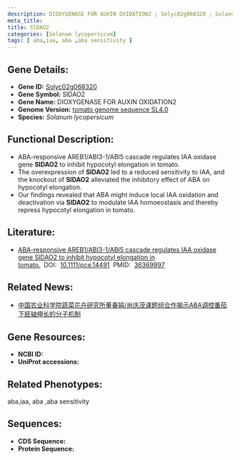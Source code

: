 ```yaml
---
description: DIOXYGENASE FOR AUXIN OXIDATION2 ; Solyc02g068320 ; Solanum lycopersicum
meta_title:
title: SlDAO2
categories: [Solanum lycopersicum]
tags: [ aba,iaa, aba ,aba sensitivity ]
---
```


## Gene Details:
- **Gene ID:**	[Solyc02g068320]()
- **Gene Symbol:** SlDAO2
- **Gene Name:** DIOXYGENASE FOR AUXIN OXIDATION2
- **Genome Version:** [tomato genome sequence SL4.0]()
- **Species:** *Solanum lycopersicum*

## Functional Description:
   - ABA-responsive AREB1/ABI3-1/ABI5 cascade regulates IAA oxidase gene **SlDAO2** to inhibit hypocotyl elongation in tomato.
   - The overexpression of **SlDAO2** led to a reduced sensitivity to IAA, and the knockout of **SlDAO2** alleviated the inhibitory effect of ABA on hypocotyl elongation.
   - Our findings revealed that ABA might induce local IAA oxidation and deactivation via **SlDAO2** to modulate IAA homoeostasis and thereby repress hypocotyl elongation in tomato.

## Literature:
   - [ABA-responsive AREB1/ABI3-1/ABI5 cascade regulates IAA oxidase gene SlDAO2 to inhibit hypocotyl elongation in tomato.]( https://onlinelibrary.wiley.com/doi/10.1111/pce.14491)&nbsp;&nbsp;DOI:&nbsp;&nbsp;[10.1111/pce.14491](https://onlinelibrary.wiley.com/doi/10.1111/pce.14491)&nbsp;&nbsp;PMID:&nbsp;&nbsp;[36369997](https://pubmed.ncbi.nlm.nih.gov/36369997/)

## Related News:
   - [中国农业科学院蔬菜花卉研究所董春娟/尚庆茂课题组合作揭示ABA调控番茄下胚轴伸长的分子机制](https://mp.weixin.qq.com/s?__biz=MzIyOTY2NDYyNQ==&mid=2247559613&idx=4&sn=4c69d369d7f75a8ef162c743243ef062&chksm=e8bc9ba3dfcb12b57f7f6eb79a65f9d9f540d60395250399a7b70de9cf61ca3332fc2f48f0d2&scene=27#wechat_redirect)

## Gene Resources:
- **NCBI ID:** [](https://www.ncbi.nlm.nih.gov/gene/?term=)
- **UniProt accessions:** [](https://www.uniprot.org/uniprotkb//entry)

## Related Phenotypes:
aba,iaa, aba ,aba sensitivity

## Sequences:
- **CDS Sequence:**
- **Protein Sequence:**

